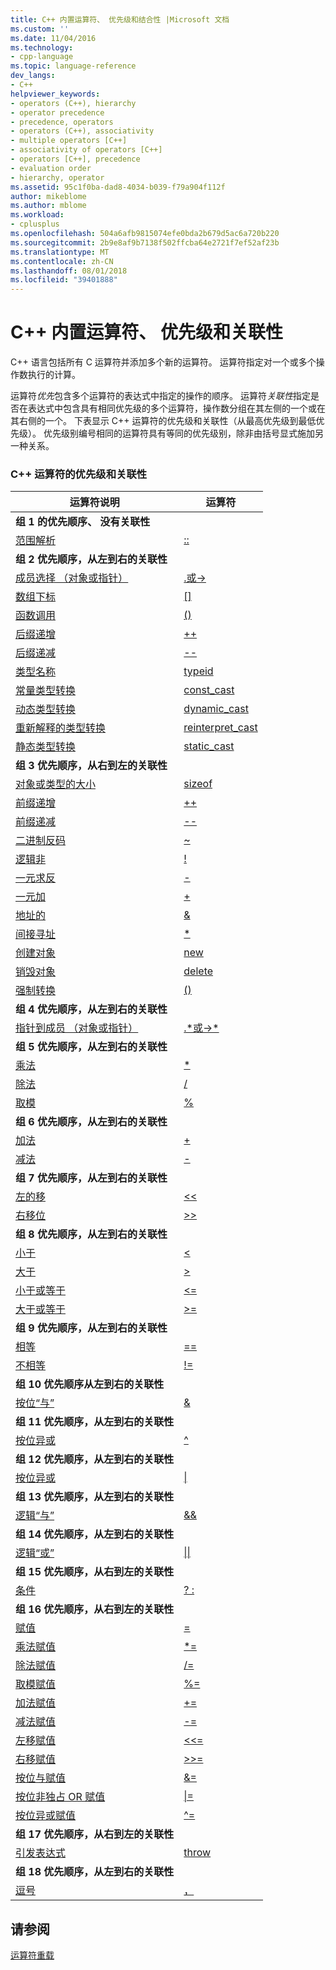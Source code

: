 ```yaml
---
title: C++ 内置运算符、 优先级和结合性 |Microsoft 文档
ms.custom: ''
ms.date: 11/04/2016
ms.technology:
- cpp-language
ms.topic: language-reference
dev_langs:
- C++
helpviewer_keywords:
- operators (C++), hierarchy
- operator precedence
- precedence, operators
- operators (C++), associativity
- multiple operators [C++]
- associativity of operators [C++]
- operators [C++], precedence
- evaluation order
- hierarchy, operator
ms.assetid: 95c1f0ba-dad8-4034-b039-f79a904f112f
author: mikeblome
ms.author: mblome
ms.workload:
- cplusplus
ms.openlocfilehash: 504a6afb9815074efe0bda2b679d5ac6a720b220
ms.sourcegitcommit: 2b9e8af9b7138f502ffcba64e2721f7ef52af23b
ms.translationtype: MT
ms.contentlocale: zh-CN
ms.lasthandoff: 08/01/2018
ms.locfileid: "39401888"
---
```

# <a name="c-built-in-operators-precedence-and-associativity"></a>C++ 内置运算符、 优先级和关联性

C++ 语言包括所有 C 运算符并添加多个新的运算符。 运算符指定对一个或多个操作数执行的计算。

运算符*优先*包含多个运算符的表达式中指定的操作的顺序。 运算符*关联性*指定是否在表达式中包含具有相同优先级的多个运算符，操作数分组在其左侧的一个或在其右侧的一个。 下表显示 C++ 运算符的优先级和关联性（从最高优先级到最低优先级）。 优先级别编号相同的运算符具有等同的优先级别，除非由括号显式施加另一种关系。

### <a name="c-operator-precedence-and-associativity"></a>C++ 运算符的优先级和关联性

|运算符说明|运算符|
|--------------------------|--------------|
|**组 1 的优先顺序、 没有关联性**|
|[范围解析](../cpp/scope-resolution-operator.md)|[::](../cpp/scope-resolution-operator.md)|
|**组 2 优先顺序，从左到右的关联性**|
|[成员选择 （对象或指针）](../cpp/member-access-operators-dot-and.md)|[.或->](../cpp/member-access-operators-dot-and.md)|
|[数组下标](../cpp/subscript-operator.md)|[&#91;&#93;](../cpp/subscript-operator.md)|
|[函数调用](../cpp/function-call-operator-parens.md)|[()](../cpp/function-call-operator-parens.md)|
|[后缀递增](../cpp/postfix-increment-and-decrement-operators-increment-and-decrement.md)|[++](../cpp/postfix-increment-and-decrement-operators-increment-and-decrement.md)|
|[后缀递减](../cpp/postfix-increment-and-decrement-operators-increment-and-decrement.md)|[--](../cpp/postfix-increment-and-decrement-operators-increment-and-decrement.md)|
|[类型名称](../cpp/typeid-operator.md)|[typeid](../cpp/typeid-operator.md)|
|[常量类型转换](../cpp/const-cast-operator.md)|[const_cast](../cpp/const-cast-operator.md)|
|[动态类型转换](../cpp/dynamic-cast-operator.md)|[dynamic_cast](../cpp/dynamic-cast-operator.md)|
|[重新解释的类型转换](../cpp/reinterpret-cast-operator.md)|[reinterpret_cast](../cpp/reinterpret-cast-operator.md)|
|[静态类型转换](../cpp/static-cast-operator.md)|[static_cast](../cpp/static-cast-operator.md)|
|**组 3 优先顺序，从右到左的关联性**|
|[对象或类型的大小](../cpp/sizeof-operator.md)|[sizeof](../cpp/sizeof-operator.md)|
|[前缀递增](../cpp/prefix-increment-and-decrement-operators-increment-and-decrement.md)|[++](../cpp/prefix-increment-and-decrement-operators-increment-and-decrement.md)|
|[前缀递减](../cpp/prefix-increment-and-decrement-operators-increment-and-decrement.md)|[--](../cpp/prefix-increment-and-decrement-operators-increment-and-decrement.md)|
|[二进制反码](../cpp/one-s-complement-operator-tilde.md)|[~](../cpp/one-s-complement-operator-tilde.md)|
|[逻辑非](../cpp/logical-negation-operator-exclpt.md)|[\!](../cpp/logical-negation-operator-exclpt.md)|
|[一元求反](../cpp/unary-plus-and-negation-operators-plus-and.md)|[-](../cpp/unary-plus-and-negation-operators-plus-and.md)|
|[一元加](../cpp/unary-plus-and-negation-operators-plus-and.md)|[+](../cpp/unary-plus-and-negation-operators-plus-and.md)|
|[地址的](../cpp/address-of-operator-amp.md)|[&amp;](../cpp/address-of-operator-amp.md)|
|[间接寻址](../cpp/indirection-operator-star.md)|[&#42;](../cpp/indirection-operator-star.md)|
|[创建对象](../cpp/new-operator-cpp.md)|[new](../cpp/new-operator-cpp.md)|
|[销毁对象](../cpp/delete-operator-cpp.md)|[delete](../cpp/delete-operator-cpp.md)|
|[强制转换](../cpp/cast-operator-parens.md)|[()](../cpp/cast-operator-parens.md)|
|**组 4 优先顺序，从左到右的关联性**|
|[指针到成员 （对象或指针）](../cpp/pointer-to-member-operators-dot-star-and-star.md)|[.&#42;或->&#42;](../cpp/pointer-to-member-operators-dot-star-and-star.md)|
|**组 5 优先顺序，从左到右的关联性**|
|[乘法](../cpp/multiplicative-operators-and-the-modulus-operator.md)|[&#42;](../cpp/multiplicative-operators-and-the-modulus-operator.md)|
|[除法](../cpp/multiplicative-operators-and-the-modulus-operator.md)|[/](../cpp/multiplicative-operators-and-the-modulus-operator.md)|
|[取模](../cpp/multiplicative-operators-and-the-modulus-operator.md)|[%](../cpp/multiplicative-operators-and-the-modulus-operator.md)|
|**组 6 优先顺序，从左到右的关联性**|
|[加法](../cpp/additive-operators-plus-and.md)|[+](../cpp/additive-operators-plus-and.md)|
|[减法](../cpp/additive-operators-plus-and.md)|[-](../cpp/additive-operators-plus-and.md)|
|**组 7 优先顺序，从左到右的关联性**|
|[左的移](../cpp/left-shift-and-right-shift-operators-input-and-output.md)|[<<](../cpp/left-shift-and-right-shift-operators-input-and-output.md)|
|[右移位](../cpp/left-shift-and-right-shift-operators-input-and-output.md)|[>>](../cpp/left-shift-and-right-shift-operators-input-and-output.md)|
|**组 8 优先顺序，从左到右的关联性**|
|[小于](../cpp/relational-operators-equal-and-equal.md)|[<](../cpp/relational-operators-equal-and-equal.md)|
|[大于](../cpp/relational-operators-equal-and-equal.md)|[>](../cpp/relational-operators-equal-and-equal.md)|
|[小于或等于](../cpp/relational-operators-equal-and-equal.md)|[<=](../cpp/relational-operators-equal-and-equal.md)|
|[大于或等于](../cpp/relational-operators-equal-and-equal.md)|[>=](../cpp/relational-operators-equal-and-equal.md)|
|**组 9 优先顺序，从左到右的关联性**|
|[相等](../cpp/equality-operators-equal-equal-and-exclpt-equal.md)|[==](../cpp/equality-operators-equal-equal-and-exclpt-equal.md)|
|[不相等](../cpp/equality-operators-equal-equal-and-exclpt-equal.md)|[\!=](../cpp/equality-operators-equal-equal-and-exclpt-equal.md)|
|**组 10 优先顺序从左到右的关联性**|
|[按位“与”](../cpp/bitwise-and-operator-amp.md)|[&amp;](../cpp/bitwise-and-operator-amp.md)|
|**组 11 优先顺序，从左到右的关联性**|
|[按位异或](../cpp/bitwise-exclusive-or-operator-hat.md)|[^](../cpp/bitwise-exclusive-or-operator-hat.md)|
|**组 12 优先顺序，从左到右的关联性**|
|[按位异或](../cpp/bitwise-inclusive-or-operator-pipe.md)|[&#124;](../cpp/bitwise-inclusive-or-operator-pipe.md)|
|**组 13 优先顺序，从左到右的关联性**|
|[逻辑“与”](../cpp/logical-and-operator-amp-amp.md)|[&amp;&amp;](../cpp/logical-and-operator-amp-amp.md)|
|**组 14 优先顺序，从左到右的关联性**|
|[逻辑“或”](../cpp/logical-or-operator-pipe-pipe.md)|[&#124;&#124;](../cpp/logical-or-operator-pipe-pipe.md)|
|**组 15 优先顺序，从右到左的关联性**|
|[条件](../cpp/conditional-operator-q.md)|[? :](../cpp/conditional-operator-q.md)|
|**组 16 优先顺序，从右到左的关联性**|
|[赋值](../cpp/assignment-operators.md)|[=](../cpp/assignment-operators.md)|
|[乘法赋值](../cpp/assignment-operators.md)|[&#42;=](../cpp/assignment-operators.md)|
|[除法赋值](../cpp/assignment-operators.md)|[/=](../cpp/assignment-operators.md)|
|[取模赋值](../cpp/assignment-operators.md)|[%=](../cpp/assignment-operators.md)|
|[加法赋值](../cpp/assignment-operators.md)|[+=](../cpp/assignment-operators.md)|
|[减法赋值](../cpp/assignment-operators.md)|[-=](../cpp/assignment-operators.md)|
|[左移赋值](../cpp/assignment-operators.md)|[<<=](../cpp/assignment-operators.md)|
|[右移赋值](../cpp/assignment-operators.md)|[>>=](../cpp/assignment-operators.md)|
|[按位与赋值](../cpp/assignment-operators.md)|[&amp;=](../cpp/assignment-operators.md)|
|[按位非独占 OR 赋值](../cpp/assignment-operators.md)|[&#124;=](../cpp/assignment-operators.md)|
|[按位异或赋值](../cpp/assignment-operators.md)|[^=](../cpp/assignment-operators.md)|
|**组 17 优先顺序，从右到左的关联性**|
|[引发表达式](../cpp/try-throw-and-catch-statements-cpp.md)|[throw](../cpp/try-throw-and-catch-statements-cpp.md)|
|**组 18 优先顺序，从左到右的关联性**|
|[逗号](../cpp/comma-operator.md)|[，](../cpp/comma-operator.md)|

## <a name="see-also"></a>请参阅
 [运算符重载](operator-overloading.md)
